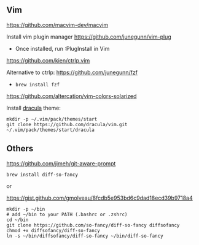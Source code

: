 ## Vim

https://github.com/macvim-dev/macvim

Install vim plugin manager https://github.com/junegunn/vim-plug
- Once installed, run :PlugInstall in Vim

https://github.com/kien/ctrlp.vim

Alternative to ctrlp: https://github.com/junegunn/fzf
- `brew install fzf`

https://github.com/altercation/vim-colors-solarized

Install [dracula](https://github.com/dracula/vim) theme: 
```
mkdir -p ~/.vim/pack/themes/start
git clone https://github.com/dracula/vim.git ~/.vim/pack/themes/start/dracula
```

## Others

https://github.com/jimeh/git-aware-prompt

`brew install diff-so-fancy`

or

https://gist.github.com/gmolveau/8fcdb5e953bd6c9dad18ecd39b9718a4

```
mkdir -p ~/bin 
# add ~/bin to your PATH (.bashrc or .zshrc)
cd ~/bin
git clone https://github.com/so-fancy/diff-so-fancy diffsofancy
chmod +x diffsofancy/diff-so-fancy
ln -s ~/bin/diffsofancy/diff-so-fancy ~/bin/diff-so-fancy
```
